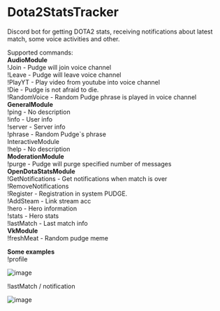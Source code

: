 # Dota2StatsTracker
Discord bot for getting DOTA2 stats, receiving notifications about latest match, some voice activities and other.

Supported commands: <br />
**AudioModule** <br />
!Join - Pudge will join voice channel <br />
!Leave - Pudge will leave voice channel <br />
!PlayYT - Play video from youtube into voice channel <br />
!Die - Pudge is not afraid to die. <br />
!RandomVoice - Random Pudge phrase is played in voice channel <br />
**GeneralModule** <br />
!ping - No description  <br />
!info - User info <br />
!server - Server info <br />
!phrase - Random Pudge`s phrase <br />
InteractiveModule  <br />
!help - No description <br />
**ModerationModule** <br />
!purge - Pudge will purge specified number of messages <br />
**OpenDotaStatsModule** <br />
!GetNotifications - Get notifications when match is over <br />
!RemoveNotifications  <br />
!Register - Registration in system PUDGE. <br />
!AddSteam - Link stream acc <br />
!hero - Hero information <br />
!stats - Hero stats <br />
!lastMatch - Last match info <br />
**VkModule** <br />
!freshMeat - Random pudge meme <br />

**Some examples** <br />
!profile 

![image](https://github.com/VladyaRazumist/Dota2StatsTracker/assets/45969614/d9528803-3fe3-4a6b-ba7e-31423d5ecace)


!lastMatch / notification


![image](https://github.com/VladyaRazumist/Dota2StatsTracker/assets/45969614/72bef866-d83b-424b-b705-4053130e7ea6)


